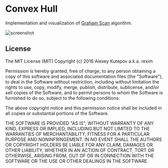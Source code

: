 # Convex Hull #

Implementation and visualization of [Graham Scan] algorithm.

![screenshot](http://i.imgur.com/ReMBuQ5.png)

## License ##

The MIT License (MIT)
Copyright (c) 2016 Alexey Kutepov a.k.a. rexim

Permission is hereby granted, free of charge, to any person obtaining a copy of this software and associated documentation files (the "Software"), to deal in the Software without restriction, including without limitation the rights to use, copy, modify, merge, publish, distribute, sublicense, and/or sell copies of the Software, and to permit persons to whom the Software is furnished to do so, subject to the following conditions:

The above copyright notice and this permission notice shall be included in all copies or substantial portions of the Software.

THE SOFTWARE IS PROVIDED "AS IS", WITHOUT WARRANTY OF ANY KIND, EXPRESS OR IMPLIED, INCLUDING BUT NOT LIMITED TO THE WARRANTIES OF MERCHANTABILITY, FITNESS FOR A PARTICULAR PURPOSE AND NONINFRINGEMENT. IN NO EVENT SHALL THE AUTHORS OR COPYRIGHT HOLDERS BE LIABLE FOR ANY CLAIM, DAMAGES OR OTHER LIABILITY, WHETHER IN AN ACTION OF CONTRACT, TORT OR OTHERWISE, ARISING FROM, OUT OF OR IN CONNECTION WITH THE SOFTWARE OR THE USE OR OTHER DEALINGS IN THE SOFTWARE.

[Graham Scan]: http://google.com
[opam]: https://opam.ocaml.org/